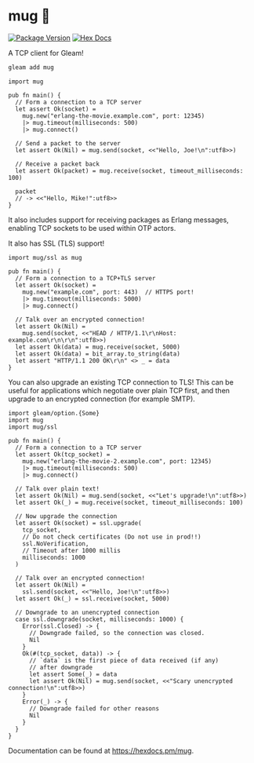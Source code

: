 # mug 🍺

[![Package Version](https://img.shields.io/hexpm/v/mug)](https://hex.pm/packages/mug)
[![Hex Docs](https://img.shields.io/badge/hex-docs-ffaff3)](https://hexdocs.pm/mug/)

A TCP client for Gleam!

```sh
gleam add mug
```

```gleam
import mug

pub fn main() {
  // Form a connection to a TCP server
  let assert Ok(socket) =
    mug.new("erlang-the-movie.example.com", port: 12345)
    |> mug.timeout(milliseconds: 500)
    |> mug.connect()

  // Send a packet to the server
  let assert Ok(Nil) = mug.send(socket, <<"Hello, Joe!\n":utf8>>)

  // Receive a packet back
  let assert Ok(packet) = mug.receive(socket, timeout_milliseconds: 100)
  
  packet
  // -> <<"Hello, Mike!":utf8>>
}
```

It also includes support for receiving packages as Erlang messages, enabling
TCP sockets to be used within OTP actors.

It also has SSL (TLS) support!

```gleam
import mug/ssl as mug

pub fn main() {
  // Form a connection to a TCP+TLS server
  let assert Ok(socket) =
    mug.new("example.com", port: 443)  // HTTPS port!
    |> mug.timeout(milliseconds: 5000)
    |> mug.connect()

  // Talk over an encrypted connection!
  let assert Ok(Nil) =
    mug.send(socket, <<"HEAD / HTTP/1.1\r\nHost: example.com\r\n\r\n":utf8>>)
  let assert Ok(data) = mug.receive(socket, 5000)
  let assert Ok(data) = bit_array.to_string(data)
  let assert "HTTP/1.1 200 OK\r\n" <> _ = data
}
```

You can also upgrade an existing TCP connection to TLS! This can be useful for
applications which negotiate over plain TCP first, and then upgrade to an
encrypted connection (for example SMTP).

```gleam
import gleam/option.{Some}
import mug
import mug/ssl

pub fn main() {
  // Form a connection to a TCP server
  let assert Ok(tcp_socket) =
    mug.new("erlang-the-movie-2.example.com", port: 12345)
    |> mug.timeout(milliseconds: 500)
    |> mug.connect()

  // Talk over plain text!
  let assert Ok(Nil) = mug.send(socket, <<"Let's upgrade!\n":utf8>>)
  let assert Ok(_) = mug.receive(socket, timeout_milliseconds: 100)

  // Now upgrade the connection
  let assert Ok(socket) = ssl.upgrade(
    tcp_socket,
    // Do not check certificates (Do not use in prod!!)
    ssl.NoVerification,
    // Timeout after 1000 millis
    milliseconds: 1000
  )

  // Talk over an encrypted connection!
  let assert Ok(Nil) =
    ssl.send(socket, <<"Hello, Joe!\n":utf8>>)
  let assert Ok(_) = ssl.receive(socket, 5000)

  // Downgrade to an unencrypted connection
  case ssl.downgrade(socket, milliseconds: 1000) {
    Error(ssl.Closed) -> {
      // Downgrade failed, so the connection was closed.
      Nil
    }
    Ok(#(tcp_socket, data)) -> {
      // `data` is the first piece of data received (if any)
      // after downgrade
      let assert Some(_) = data
      let assert Ok(Nil) = mug.send(socket, <<"Scary unencrypted connection!\n":utf8>>)
    }
    Error(_) -> {
      // Downgrade failed for other reasons
      Nil
    }
  }
}
```

Documentation can be found at <https://hexdocs.pm/mug>.
